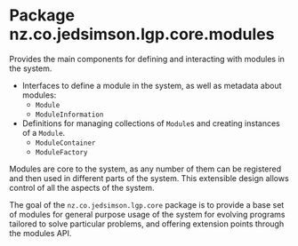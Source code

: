 # Package nz.co.jedsimson.lgp.core.modules

Provides the main components for defining and interacting with modules in the system.
  
  - Interfaces to define a module in the system, as well as metadata about modules:
    - `Module`
    - `ModuleInformation`
  - Definitions for managing collections of `Module`s and creating instances of a `Module`.
    - `ModuleContainer`
    - `ModuleFactory`
    
Modules are core to the system, as any number of them can be registered and then used in different parts 
of the system. This extensible design allows control of all the aspects of the system. 

The goal of the `nz.co.jedsimson.lgp.core` package is to provide a base set of modules for general purpose
usage of the system for evolving programs tailored to solve particular problems, and offering extension points
through the modules API.